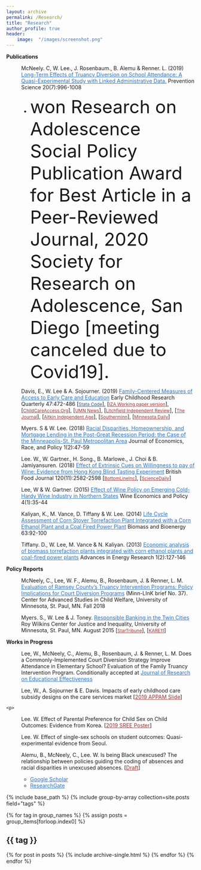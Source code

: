 ```yaml
---
layout: archive
permalink: /Research/
title: "Research"
author_profile: true
header:
	image:  "/images/screenshot.png"
---
```

   

<dl>
	<dt><b>Publications</b></dt>
  <p>
  <dd>McNeely. C, W. Lee., J. Rosenbaum., B. Alemu & Renner. L. (2019) <a href="https://link.springer.com/article/10.1007/s11121-019-01027-z" target="_blank" style="color:#2B72B8">Long-Term Effects of Truancy Diversion on School Attendance: A Quasi-Experimental Study with Linked Administrative Data.</a> Prevention Science 20(7):996-1008 
  <ul>
  <li > <font size="14px">won Research on Adolescence Social Policy Publication Award for Best Article in a Peer-Reviewed Journal, 2020 Society for Research on Adolescence, San Diego [meeting canceled due to Covid19].</font></li>
</ul>
</dd>
 
<p>
  <dd>Davis, E., W. Lee & A. Sojourner. (2019) <a href="https://www.sciencedirect.com/science/article/pii/S0885200618300851" target="_blank" style="color:#2B72B8">Family-Centered Measures of Access to Early Care and Education</a>  Early Childhood Research Quarterly 47:472-486  [<a href="https://github.com/leex5089/childcareaccess"  target="_blank" style="font-size:12px; color:#3b5273">Stata Code</a>], [<a href="http://ftp.iza.org/dp11396.pdf"  target="_blank" style="font-size:12px; color:#973333">IZA Working paper version</a>], [<a href="http://childcareaccess.org/"  target="_blank" style="font-size:12px; color:#973333">ChildCareAccess.Org</a>], [<a href="https://twin-cities.umn.edu/news-events/new-university-minnesota-tool-reveals-child-care-access-challenges-across-state"  target="_blank" style="font-size:12px; color:#973333">UMN News</a>], [<a href="https://www.crowrivermedia.com/independentreview/news/education/litchfield-child-care-access-below-state-average-report-says/article_48b34d7c-30f1-57fa-952e-d1c9f6e7924a.html"  target="_blank" style="font-size:12px; color:#973333">Litchfield Independent Review</a>], [<a href="http://www.nujournal.com/news/local-news/2019/03/08/um-tool-shows-child-care-access-challenges/"  target="_blank" style="font-size:12px; color:#973333">The Journal</a>], [<a href="https://www.messagemedia.co/aitkin/news/local/revealing-local-child-care-access-challenges/article_c20d6c8a-4531-11e9-8c62-2f8e5d21f3d8.html"  target="_blank" style="font-size:12px; color:#973333">Aitkin Independent Age</a>], [<a href="http://www.southernminn.com/article_65842050-d32e-53f9-ba23-46065228926b.html"  target="_blank" style="font-size:12px; color:#973333">Southerminn</a>], [<a href="https://www.mndaily.com/article/2019/04/n-umn-researchers-create-child-care-access-tool"  target="_blank" style="font-size:12px; color:#973333">Minnesota Daily</a>]
</dd>
<p>                               
  <dd>Myers. S & W. Lee. (2018) <a href="https://link.springer.com/content/pdf/10.1007%2Fs41996-018-0018-4.pdf" target="_blank" style="color:#2B72B8">Racial Disparities, Homeownership, and Mortgage Lending
in the Post-Great Recession Period: the Case of the Minneapolis-St. Paul
Metropolitan Area</a> Journal of Economics, Race, and Policy 1(2):47-59</dd>
<p>
  <dd>Lee. W., W. Gartner., H. Song., B. Marlowe., J. Choi & B. Jamiyansuren. (2018) <a href="https://www.emeraldinsight.com/doi/full/10.1108/BFJ-01-2017-0041" target="_blank" style="color:#2B72B8">Effect of Extrinsic Cues on Willingness to pay of Wine: Evidence from Hong Kong Blind Tasting Experiment</a> British Food Journal 120(11):2582-2598 [<a href="https://bottomlineinc.com/life/alcoholic-drinks/why-you-pay-too-much-for-wine" target="_blank" style="font-size:12px; color:#973333">BottomLineInc</a>], [<a href="https://www.sciencedaily.com/releases/2018/10/181023110548.htm" target="_blank" style="font-size:12px; color:#973333">ScienceDaily</a>]</dd> 
<p>
  <dd>Lee, W & W. Gartner. (2015) <a href="https://www.sciencedirect.com/science/article/pii/S2212977415000149" target="_blank" style="color:#2B72B8">Effect of Wine Policy on Emerging Cold-Hardy Wine Industry in Northern States</a> Wine Economics and Policy 4(1):35-44</dd>
<p>
  <dd>Kaliyan, K., M. Vance, D. Tiffany & W. Lee. (2014) <a href="http://www.sciencedirect.com/science/article/pii/S0961953414000713" target="_blank" style="color:#2B72B8">Life Cycle Assessment of Corn Stover Torrefaction Plant Integrated with a Corn Ethanol Plant and a Coal Fired Power Plant</a> Biomass and Bioenergy 63:92-100</dd>
<p>
  <dd>Tiffany. D., W. Lee, M. Vance & N. Kaliyan. (2013) <a href="http://www.techno-press.org/?page=container&journal=eri&volume=1&num=2" target="_blank" style="color:#2B72B8">Economic analysis of biomass torrefaction plants integrated with corn ethanol plants and coal-fired power plants</a> Advances in Energy Research 1(2):127-146</dd>
  <p> 
<dt><b>Policy Reports</b></dt>




   <p>
  <dd>McNeely, C., Lee, W. F., Alemu, B., Rosenbaum, J. & Renner, L. M. <a href="https://cascw.umn.edu/wp-content/uploads/2019/02/ML-Brief-37_WEB_508.pdf" target="_blank" style="color:#2B72B8">Evaluation of Ramsey County’s Truancy Intervention Programs: Policy Implications for Court Diversion Programs</a>   (Minn-LInK brief No. 37). Center for Advanced Studies in Child Welfare, University of Minnesota, St. Paul, MN. Fall 2018</dd>
<p>      
   <p>
  <dd>Myers. S., W. Lee & J. Toney. <a href="https://drive.google.com/open?id=0B2L0_Tafp1oBRVN6dHdCOTBjTTg" target="_blank" style="color:#2B72B8"> Responsible Banking in the Twin Cities</a>  Roy Wilkins Center for Justice and Inequality, University of Minnesota, St. Paul, MN. August 2015 [<a href="http://www.startribune.com/st-paul-city-council-looks-to-banks-to-help-reduce-racial-disparities/412483143/" target="_blank" style="font-size:12px; color:#973333">StarTribune</a>], [<a href="https://www.kare11.com/article/news/local/study-finds-lending-discrimination-in-twin-cities/105436195" target="_blank" style="font-size:12px; color:#973333">KARE11</a>] </dd>
<p>                            

  <dt><b>Works in Progress</b></dt>
      <p>
  <dd>Lee, W., McNeely, C., Alemu, B., Rosenbaum, J. & Renner, L. M. Does a Commonly-Implemented Court Diversion Strategy Improve Attendance in Elementary School? Evaluation of the Family Truancy Intervention Program. Conditionally accepted at <a href="https://www.tandfonline.com/toc/uree20/current" target="_blank" style="color:#2B72B8">Journal of Research on Educational Effectiveness</a></dd>
   <p>  
    <p>
  <dd> Lee, W., A. Sojourner & E. Davis. Impacts of early childhood care subsidy designs on the care services market  [<a href="https://leex5089.github.io/revealjs_slide/APPAM2019_DID_slide_v2.html"  target="_blank" style="font-size:14px; color:#973333">2019 APPAM Slide</a>]</dd>
   <p>  

    <p>
  <dd>Lee. W. Effect of Parental Preference for Child Sex on Child Outcomes: Evidence from Korea. [<a href="https://leex5089.github.io/images/SREE2019.pdf"  target="_blank" style="font-size:14px; color:#973333">2019 SREE Poster</a>]</dd>
   <p>  
  <p>
  <dd>Lee. W. Effect of single-sex schools on student outcomes: Quasi-experimental evidence from Seoul.</dd>
   <p>  
  <p>
  <dd>Alemu, B., McNeely, C., Lee. W. Is being Black unexcused? The relationship between policies guiding the coding of absences and racial disparities in unexcused absences. [<a href="https://drive.google.com/file/d/1OndPTGq2febP_ahUrsodBIX6jRHdBl4i/view"  target="_blank" style="font-size:14px; color:#973333">Draft</a>]</dd>
   <p>  
 

  <dd>   
  <ul style="list-style-type:circle">
  <li><a href="https://scholar.google.com/citations?user=MJPMkLAAAAAJ&hl=en" target="_blank" style="color:#2B72B8">Google Scholar</a></li>
  <li><a href="https://www.researchgate.net/profile/Won_Fy_Lee" target="_blank" style="color:#2B72B8">ResearchGate</a></li> 
</ul>
 </dd>

{% include base_path %}
{% include group-by-array collection=site.posts field="tags" %}

{% for tag in group_names %}
  {% assign posts = group_items[forloop.index0] %}
  <h2 id="{{ tag | slugify }}" class="archive__subtitle">{{ tag }}</h2>
  {% for post in posts %}
    {% include archive-single.html %}
  {% endfor %}
{% endfor %}
